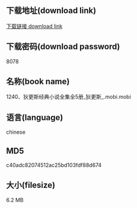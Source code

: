 ## 下载地址(download link)
[下载链接 download link](https://voluble-croquembouche-d321dc.netlify.app/?s=1240%E3%80%81%E7%8B%84%E6%9B%B4%E6%96%AF%E7%BB%8F%E5%85%B8%E5%B0%8F%E8%AF%B4%E5%85%A8%E9%9B%86%E5%85%A85%E5%86%8C_%E7%8B%84%E6%9B%B4%E6%96%AF_.mobi)

## 下载密码(download password)
8078

## 名称(book name)
1240、狄更斯经典小说全集全5册_狄更斯_.mobi.mobi

## 语言(language)
chinese

## MD5
c40adc82074512ac25bd103fdf88d674

## 大小(filesize)
6.2 MB
